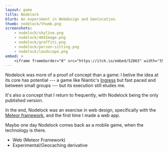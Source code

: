 ```yaml
---
layout: game
title: Nodelock
blurb: An experiment in Webdesign and Geolocation.
thumb: nodelock/thumb.png
screenshots:
    - nodelock/skyline.png
    - nodelock/404Image.png
    - nodelock/graffiti.png
    - nodelock/person-sitting.png
    - nodelock/landscape.png
embed: >
    <iframe frameborder="0" src="https://itch.io/embed/52863" width="552" height="167" class="align-block"></iframe>
---
```


Nodelock was more of a proof of concept than a game: I belive the idea at its core has potential ---
a game like Niantic's [Ingress](https://www.ingress.com/) but fast paced and between small groups ---
but its execution still eludes me.

It's also a concept that I return to frequently, with Nodelock being the only published version.

In the end, Nodelock was an exercise in web design, specifically with the [Meteor framework](https://www.meteor.com/),
and the first time I made a web app.

Maybe one day Nodelock comes back as a mobile game, when the technology is there.

- Web (Meteor Framework)
- Experimental/Geocaching derivative
